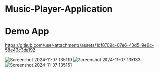 # Music-Player-Application

# Demo App

https://github.com/user-attachments/assets/1df8709c-07e6-40d5-9e6c-58e43c3de192

![Screenshot 2024-11-07 135119](https://github.com/user-attachments/assets/a8e5b439-7636-441b-a9cb-10597e1fc6b9)
![Screenshot 2024-11-07 135133](https://github.com/user-attachments/assets/8094cdb4-3851-47c3-a06d-07dc6541209e)
![Screenshot 2024-11-07 135151](https://github.com/user-attachments/assets/ccc2509f-5ddb-46d6-90fe-b15193d709b0)
